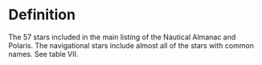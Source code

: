 # Definition

The 57 stars included in the main listing of the Nautical Almanac and
Polaris. The navigational stars include almost all of the stars with
common names. See table VII.
